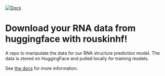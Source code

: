 [![Docs](https://github.com/rouskinlab/rouskinhf/actions/workflows/sphinx.yml/badge.svg)](https://github.com/rouskinlab/rouskinhf/actions/workflows/sphinx.yml)


# Download your RNA data from huggingface with rouskinhf!

A repo to manipulate the data for our RNA structure prediction model. The data is stored on HuggingFace and pulled locally for training models.

See [the docs](https://rouskinlab.github.io/RNA_data/) for more information.
